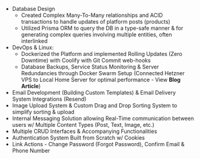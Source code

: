 - Database Design
	- Created Complex Many-To-Many relationships and ACID transactions to handle updates of platform posts (products)
	- Utilized Prisma ORM to query the DB in a type-safe manner & for generating complex queries involving multiple entities, often interlinked
- DevOps & Linux:
	- Dockerized the Platform and implemented Rolling Updates (Zero Downtime) with Coolify with Git Commit web-hooks
	- Database Backups, Service Status Monitoring & Server Redundancies through Docker Swarm Setup (Connected Hetzner VPS to Local Home Server for optimal performance - View **Blog Article**)
- Email Development (Building Custom Templates) & Email Delivery System Integrations (Resend)
- Image Upload System & Custom Drag and Drop Sorting System to simplify sorting & upload
- Internal Messaging Solution allowing Real-Time communication between users w/ Multiple Content Types (Post, Text, Image, etc.)
- Multiple CRUD Interfaces & Accompanying Functionalities 
- Authentication System Built from Scratch w/ Cookies
- Link Actions - Change Password (Forgot Password), Confirm Email & Phone Number 